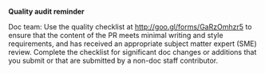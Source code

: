**Quality audit reminder**

Doc team: Use the quality checklist at http://goo.gl/forms/GaRzOmhzr5 to ensure
that the content of the PR meets minimal writing and style requirements, and
has received an appropriate subject matter expert (SME) review. Complete the
checklist for significant doc changes or additions that you submit or that are
submitted by a non-doc staff contributor.
